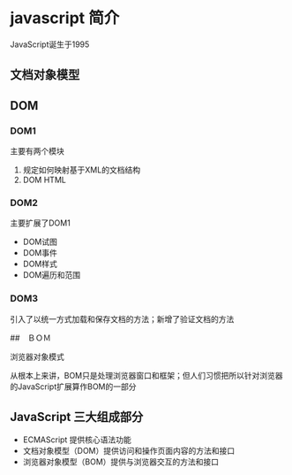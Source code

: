 # javascript 简介

JavaScript诞生于1995

## 文档对象模型

## DOM

### DOM1

主要有两个模块

1. 规定如何映射基于XML的文档结构
2. DOM HTML

### DOM2

主要扩展了DOM1

- DOM试图
- DOM事件
- DOM样式
- DOM遍历和范围

### DOM3

引入了以统一方式加载和保存文档的方法；新增了验证文档的方法

##　ＢＯＭ

浏览器对象模式

从根本上来讲，BOM只是处理浏览器窗口和框架；但人们习惯把所以针对浏览器的JavaScript扩展算作BOM的一部分



## JavaScript 三大组成部分

- ECMAScript 提供核心语法功能
- 文档对象模型（DOM）提供访问和操作页面内容的方法和接口
- 浏览器对象模型（BOM）提供与浏览器交互的方法和接口

